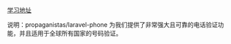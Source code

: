 [学习地址](https://learnku.com/courses/laravel-package/2019/mobile-phone-number-verification-propaganistaslaravel-phone/1950)

说明：propaganistas/laravel-phone 为我们提供了非常强大且可靠的电话验证功能，并且适用于全球所有国家的号码验证。